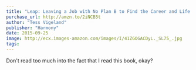 ```yaml
---
title: "Leap: Leaving a Job with No Plan B to Find the Career and Life You Really Want"
purchase_url: http://amzn.to/2iNCB5t
author: "Tess Vigeland"
publisher: "Harmony"
date: 2015-09-25
image: http://ecx.images-amazon.com/images/I/41ZGOGACDyL._SL75_.jpg
tags:
---
```


Don't read too much into the fact that I read this book, okay?
